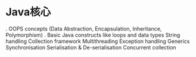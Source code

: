 # Java核心

. OOPS concepts (Data Abstraction, Encapsulation, Inheritance, Polymorphism)
. Basic Java constructs like loops and data types
String handling
Collection framework
Multithreading
Exception handling
Generics
Synchronisation
Serialisation & De-serialisation
Concurrent collection

